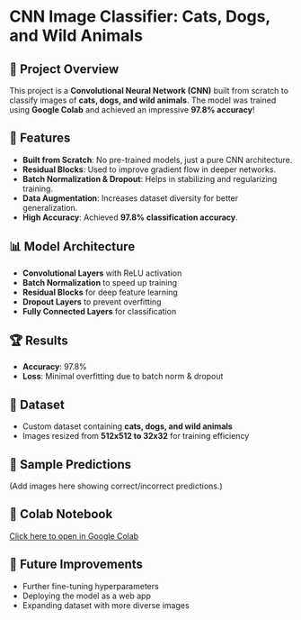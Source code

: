 # CNN Image Classifier: Cats, Dogs, and Wild Animals

## 📌 Project Overview
This project is a **Convolutional Neural Network (CNN)** built from scratch to classify images of **cats, dogs, and wild animals**. The model was trained using **Google Colab** and achieved an impressive **97.8% accuracy**!

## 🚀 Features
- **Built from Scratch**: No pre-trained models, just a pure CNN architecture.
- **Residual Blocks**: Used to improve gradient flow in deeper networks.
- **Batch Normalization & Dropout**: Helps in stabilizing and regularizing training.
- **Data Augmentation**: Increases dataset diversity for better generalization.
- **High Accuracy**: Achieved **97.8% classification accuracy**.

## 📊 Model Architecture
- **Convolutional Layers** with ReLU activation
- **Batch Normalization** to speed up training
- **Residual Blocks** for deep feature learning
- **Dropout Layers** to prevent overfitting
- **Fully Connected Layers** for classification

## 🏆 Results  
- **Accuracy**: 97.8%  
- **Loss**: Minimal overfitting due to batch norm & dropout

## 📂 Dataset
- Custom dataset containing **cats, dogs, and wild animals**
- Images resized from **512x512 to 32x32** for training efficiency

## 📸 Sample Predictions
(Add images here showing correct/incorrect predictions.)

## 🔗 Colab Notebook
[Click here to open in Google Colab](https://colab.research.google.com/drive/1TwMoS1Le3aqUZ_xhKkAs1yWZ4VvGjL-k?authuser=1&hl=en#scrollTo=o8dW2p-WC0IY)

## 🌟 Future Improvements
- Further fine-tuning hyperparameters
- Deploying the model as a web app
- Expanding dataset with more diverse images

